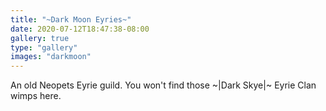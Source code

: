 ```yaml
---
title: "~Dark Moon Eyries~"
date: 2020-07-12T18:47:38-08:00
gallery: true
type: "gallery"
images: "darkmoon"
---
```


An old Neopets Eyrie guild. You won't find those ~|Dark Skye|~ Eyrie Clan wimps here.
